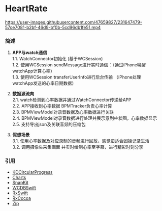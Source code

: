 # HeartRate
  

   https://user-images.githubusercontent.com/47659827/231647479-57ce7081-b2bf-46d9-bf0b-5cd96db1fe51.mp4

### 简述

1. **APP与watch通信**  
   1.1. WatchConnector初始化 (基于WCSession)  
   1.2. 使用WCSession sendMessage进行实时通信：（通过iPhone唤醒watchApp计算心率）  
   1.3. 使用WCSession transferUserInfo进行后台传输  （iPhone处理watchApp发送的心率日期数据）  
  
2. **数据源流向**  
   2.1. watch检测到心率数据并通过WatchConnector传递给APP  
   2.2. APP接收到心率数据 BPMTracker负责心率计算  
   2.3. BPMViewModel对录音数据及心率数据进行关联  
   2.4. BPMViewModel对录音数据进行处理并展示意到柱状图，心率数据显示  
   2.5. 支持导出json及关联音频的压缩包
  
3. **假想场景**  
   3.1. 使用心率数据及对应录制的音频进行回放，感觉蛮适合团操记录生活  
   3.2. 调用摄像头采集画面 并实时绘制心率至字幕，进行精彩时刻分享  


  
### 引用

- [KDCircularProgress](https://github.com/kaandedeoglu/KDCircularProgress)
- [Charts](https://github.com/danielgindi/Charts) 
- [SnapKit](https://github.com/SnapKit/SnapKit)
- [WCDBSwift](https://github.com/Tencent/wcdb/tree/master/swift)
- [RxSwift](https://github.com/ReactiveX/RxSwift)
- [RxCocoa](https://github.com/ReactiveX/RxSwift/tree/main/RxCocoa)
- [Zip](https://github.com/marmelroy/Zip) 


